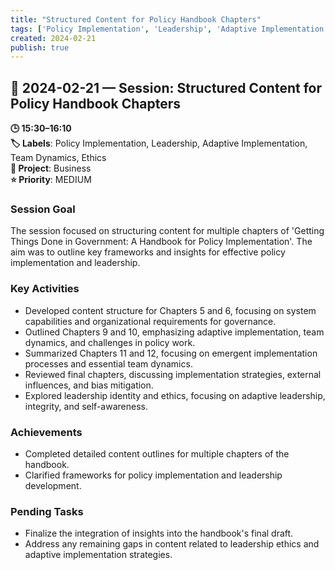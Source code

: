 ```yaml
---
title: "Structured Content for Policy Handbook Chapters"
tags: ['Policy Implementation', 'Leadership', 'Adaptive Implementation', 'Team Dynamics', 'Ethics']
created: 2024-02-21
publish: true
---
```


## 📅 2024-02-21 — Session: Structured Content for Policy Handbook Chapters

**🕒 15:30–16:10**  
**🏷️ Labels**: Policy Implementation, Leadership, Adaptive Implementation, Team Dynamics, Ethics  
**📂 Project**: Business  
**⭐ Priority**: MEDIUM  


### Session Goal
The session focused on structuring content for multiple chapters of 'Getting Things Done in Government: A Handbook for Policy Implementation'. The aim was to outline key frameworks and insights for effective policy implementation and leadership.

### Key Activities
- Developed content structure for Chapters 5 and 6, focusing on system capabilities and organizational requirements for governance.
- Outlined Chapters 9 and 10, emphasizing adaptive implementation, team dynamics, and challenges in policy work.
- Summarized Chapters 11 and 12, focusing on emergent implementation processes and essential team dynamics.
- Reviewed final chapters, discussing implementation strategies, external influences, and bias mitigation.
- Explored leadership identity and ethics, focusing on adaptive leadership, integrity, and self-awareness.

### Achievements
- Completed detailed content outlines for multiple chapters of the handbook.
- Clarified frameworks for policy implementation and leadership development.

### Pending Tasks
- Finalize the integration of insights into the handbook's final draft.
- Address any remaining gaps in content related to leadership ethics and adaptive implementation strategies.
